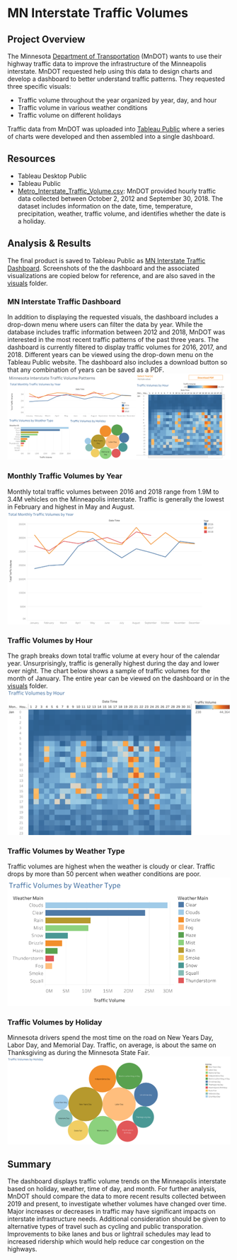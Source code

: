 # MN Interstate Traffic Volumes

## Project Overview
The Minnesota [Department of Transportation](https://www.dot.state.mn.us/) (MnDOT) wants to use their highway traffic data to improve the infrastructure of the Minneapolis interstate. MnDOT requested help using this data to design charts and develop a dashboard to better understand traffic patterns. They requested three specific visuals:
- Traffic volume throughout the year organized by year, day, and hour
- Traffic volume in various weather conditions
- Traffic volume on different holidays

Traffic data from MnDOT was uploaded into [Tableau Public](https://public.tableau.com/app/discover) where a series of charts were developed and then assembled into a single dashboard.

## Resources
- Tableau Desktop Public
- Tableau Public
- [Metro_Interstate_Traffic_Volume.csv](https://github.com/es2681/MN-Interstate-Traffic-Volumes/blob/main/Metro_Interstate_Traffic_Volume.csv): MnDOT provided hourly traffic data collected between October 2, 2012 and September 30, 2018. The dataset includes information on the date, time, temperature, precipitation, weather, traffic volume, and identifies whether the date is a holiday.

## Analysis & Results
The final product is saved to Tableau Public as [MN Interstate Traffic Dashboard](https://public.tableau.com/shared/GGB9MGP9R?:display_count=n&:origin=viz_share_link). Screenshots of the the dashboard and the associated visualizations are copied below for reference, and are also saved in the [visuals](https://github.com/es2681/MN-Interstate-Traffic-Volumes/tree/main/Visuals) folder.

### MN Interstate Traffic Dashboard
In addition to displaying the requested visuals, the dashboard includes a drop-down menu where users can filter the data by year. While the database includes traffic information between 2012 and 2018, MnDOT was interested in the most recent traffic patterns of the past three years. The dashboard is currently filtered to display traffic volumes for 2016, 2017, and 2018. Different years can be viewed using the drop-down menu on the Tableau Public website. The dashboard also includes a download button so that any combination of years can be saved as a PDF. 
![MN Interstate Traffic Dashboard](https://github.com/es2681/MN-Interstate-Traffic-Volumes/blob/main/Visuals/MN%20Traffic%20Dashboard.png)

### Monthly Traffic Volumes by Year
Monthly total traffic volumes between 2016 and 2018 range from 1.9M to 3.4M vehicles on the Minneapolis interstate. Traffic is generally the lowest in February and highest in May and August.
![Monthly Traffic Volumes by Year](https://github.com/es2681/MN-Interstate-Traffic-Volumes/blob/main/Visuals/Monthly%20Traffic%20Volumes%20by%20Year.png)

### Traffic Volumes by Hour
The graph breaks down total traffic volume at every hour of the calendar year. Unsurprisingly, traffic is generally highest during the day and lower over night. The chart below shows a sample of traffic volumes for the month of January. The entire year can be viewed on the dashboard or in the [visuals](https://github.com/es2681/MN-Interstate-Traffic-Volumes/tree/main/Visuals) folder.
![Traffice Volumes by Hour](https://github.com/es2681/MN-Interstate-Traffic-Volumes/blob/main/Visuals/Sample%20Traffic%20Volume%20by%20Hour%20-%20January.png)

### Traffic Volumes by Weather Type
Traffic volumes are highest when the weather is cloudy or clear. Traffic drops by more than 50 percent when weather conditions are poor. 
![Traffic Volumes by Weather Type](https://github.com/es2681/MN-Interstate-Traffic-Volumes/blob/main/Visuals/Traffic%20Volumes%20by%20Weather%20Type.png)

### Traffic Volumes by Holiday
Minnesota drivers spend the most time on the road on New Years Day, Labor Day, and Memorial Day. Traffic, on average, is about the same on Thanksgiving as during the Minnesota State Fair.
![Traffic Volume by Holiday](https://github.com/es2681/MN-Interstate-Traffic-Volumes/blob/main/Visuals/Traffic%20Volumes%20by%20Holiday.png) 

## Summary
The dashboard displays traffic volume trends on the Minneapolis interstate based on holiday, weather, time of day, and month. For further analysis, MnDOT should compare the data to more recent results collected between 2019 and present, to investigate whether volumes have changed over time. Major increases or decreases in traffic may have significant impacts on interstate infrastructure needs. Additional consideration should be given to alternative types of travel such as cycling and public transporation. Improvements to bike lanes and bus or lightrail schedules may lead to increased ridership which would help reduce car congestion on the highways. 
